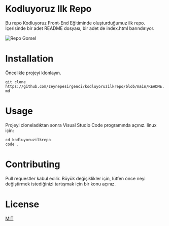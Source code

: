 # Kodluyoruz Ilk Repo
Bu repo Kodluyoruz Front-End Eğitiminde oluşturduğumuz ilk repo. İçerisinde bir adet README dosyası, bir adet de index.html barındırıyor.

![Repo Gorsel](https://picsum.photos/200/300)

# Installation
Öncelikle projeyi klonlayın.

`git clone https://github.com/zeynepesirgenci/kodluyoruzilkrepo/blob/main/README.md`

# Usage
Projeyi cloneladıktan sonra Visual Studio Code programında açınız.
linux için:

```
cd kodluyoruzilkrepo
code .
```

# Contributing
Pull requestler kabul edilir. Büyük değişiklikler için, lütfen önce neyi değiştirmek istediğinizi tartışmak için bir konu açınız.

# License
[MIT](https://choosealicense.com/licenses/mit/)